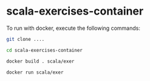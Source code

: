 # scala-exercises-container

To run with docker, execute the following commands:

```bash
git clone ....
```

```bash
cd scala-exercises-container
```

```bash
docker build . scala/exer
```

```bash
docker run scala/exer
```